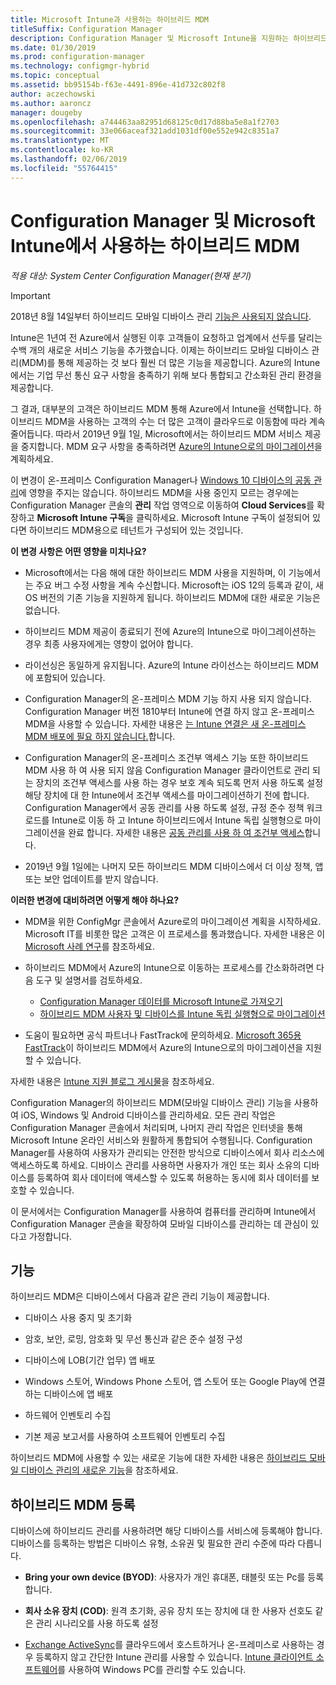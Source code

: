 ```yaml
---
title: Microsoft Intune과 사용하는 하이브리드 MDM
titleSuffix: Configuration Manager
description: Configuration Manager 및 Microsoft Intune을 지원하는 하이브리드 MDM(모바일 디바이스 관리)에 대해 알아보세요.
ms.date: 01/30/2019
ms.prod: configuration-manager
ms.technology: configmgr-hybrid
ms.topic: conceptual
ms.assetid: bb95154b-f63e-4491-896e-41d732c802f8
author: aczechowski
ms.author: aaroncz
manager: dougeby
ms.openlocfilehash: a744463aa82951d68125c0d17d88ba5e8a1f2703
ms.sourcegitcommit: 33e066aceaf321add1031df00e552e942c8351a7
ms.translationtype: MT
ms.contentlocale: ko-KR
ms.lasthandoff: 02/06/2019
ms.locfileid: "55764415"
---
```

# <a name="hybrid-mdm-with-configuration-manager-and-microsoft-intune"></a>Configuration Manager 및 Microsoft Intune에서 사용하는 하이브리드 MDM

*적용 대상: System Center Configuration Manager(현재 분기)*

> [!Important]  
> 2018년 8월 14일부터 하이브리드 모바일 디바이스 관리 [기능은 사용되지 않습니다](/sccm/core/plan-design/changes/deprecated/removed-and-deprecated-cmfeatures).
> <!--Intune feature 2683117-->  
> Intune은 1년여 전 Azure에서 실행된 이후 고객들이 요청하고 업계에서 선두를 달리는 수백 개의 새로운 서비스 기능을 추가했습니다. 이제는 하이브리드 모바일 디바이스 관리(MDM)를 통해 제공하는 것 보다 훨씬 더 많은 기능을 제공합니다. Azure의 Intune에서는 기업 무선 통신 요구 사항을 충족하기 위해 보다 통합되고 간소화된 관리 환경을 제공합니다.
> 
> 그 결과, 대부분의 고객은 하이브리드 MDM 통해 Azure에서 Intune을 선택합니다. 하이브리드 MDM을 사용하는 고객의 수는 더 많은 고객이 클라우드로 이동함에 따라 계속 줄어듭니다. 따라서 2019년 9월 1일, Microsoft에서는 하이브리드 MDM 서비스 제공을 중지합니다. MDM 요구 사항을 충족하려면 [Azure의 Intune으로의 마이그레이션](/sccm/mdm/deploy-use/migrate-hybridmdm-to-intunesa)을 계획하세요. 
> 
> 이 변경이 온-프레미스 Configuration Manager나 [Windows 10 디바이스의 공동 관리](/sccm/comanage/overview)에 영향을 주지는 않습니다. 하이브리드 MDM을 사용 중인지 모르는 경우에는 Configuration Manager 콘솔의 **관리** 작업 영역으로 이동하여 **Cloud Services**를 확장하고 **Microsoft Intune 구독**을 클릭하세요. Microsoft Intune 구독이 설정되어 있다면 하이브리드 MDM용으로 테넌트가 구성되어 있는 것입니다.
> 
> **이 변경 사항은 어떤 영향을 미치나요?**
> 
> - Microsoft에서는 다음 해에 대한 하이브리드 MDM 사용을 지원하며, 이 기능에서는 주요 버그 수정 사항을 계속 수신합니다. Microsoft는 iOS 12의 등록과 같이, 새 OS 버전의 기존 기능을 지원하게 됩니다. 하이브리드 MDM에 대한 새로운 기능은 없습니다.  
> 
> - 하이브리드 MDM 제공이 종료되기 전에 Azure의 Intune으로 마이그레이션하는 경우 최종 사용자에게는 영향이 없어야 합니다.  
> 
> - 라이선싱은 동일하게 유지됩니다. Azure의 Intune 라이선스는 하이브리드 MDM에 포함되어 있습니다.  
> 
> - Configuration Manager의 온-프레미스 MDM 기능 하지 사용 되지 않습니다. Configuration Manager 버전 1810부터 Intune에 연결 하지 않고 온-프레미스 MDM을 사용할 수 있습니다. 자세한 내용은 [는 Intune 연결은 새 온-프레미스 MDM 배포에 필요 하지 않습니다.](/sccm/core/plan-design/changes/whats-new-in-version-1810#bkmk_opmdm)합니다. 
> 
> - Configuration Manager의 온-프레미스 조건부 액세스 기능 또한 하이브리드 MDM 사용 하 여 사용 되지 않음 Configuration Manager 클라이언트로 관리 되는 장치의 조건부 액세스를 사용 하는 경우 보호 계속 되도록 먼저 사용 하도록 설정 해당 장치에 대 한 Intune에서 조건부 액세스를 마이그레이션하기 전에 합니다. Configuration Manager에서 공동 관리를 사용 하도록 설정, 규정 준수 정책 워크 로드를 Intune로 이동 하 고 Intune 하이브리드에서 Intune 독립 실행형으로 마이그레이션을 완료 합니다. 자세한 내용은 [공동 관리를 사용 하 여 조건부 액세스](https://docs.microsoft.com/sccm/comanage/quickstart-conditional-access)합니다. 
> 
> - 2019년 9월 1일에는 나머지 모든 하이브리드 MDM 디바이스에서 더 이상 정책, 앱 또는 보안 업데이트를 받지 않습니다.  
> 
> **이러한 변경에 대비하려면 어떻게 해야 하나요?**
> 
> - MDM을 위한 ConfigMgr 콘솔에서 Azure로의 마이그레이션 계획을 시작하세요. Microsoft IT를 비롯한 많은 고객은 이 프로세스를 통과했습니다. 자세한 내용은 이 [Microsoft 사례 연구](https://aka.ms/Intune_MSFT)를 참조하세요.  
> 
> - 하이브리드 MDM에서 Azure의 Intune으로 이동하는 프로세스를 간소화하려면 다음 도구 및 설명서를 검토하세요.  
>     - [Configuration Manager 데이터를 Microsoft Intune로 가져오기](/sccm/mdm/deploy-use/migrate-import-data)  
>     - [하이브리드 MDM 사용자 및 디바이스를 Intune 독립 실행형으로 마이그레이션](/sccm/mdm/deploy-use/migrate-hybridmdm-to-intunesa)  
> 
> - 도움이 필요하면 공식 파트너나 FastTrack에 문의하세요. [Microsoft 365용 FastTrack](https://aka.ms/hybrid_fasttrack)이 하이브리드 MDM에서 Azure의 Intune으로의 마이그레이션을 지원할 수 있습니다. 
> 
> 자세한 내용은 [Intune 지원 블로그 게시물](https://aka.ms/hybrid_notification)을 참조하세요.



Configuration Manager의 하이브리드 MDM(모바일 디바이스 관리) 기능을 사용하여 iOS, Windows 및 Android 디바이스를 관리하세요. 모든 관리 작업은 Configuration Manager 콘솔에서 처리되며, 나머지 관리 작업은 인터넷을 통해 Microsoft Intune 온라인 서비스와 원활하게 통합되어 수행됩니다. Configuration Manager를 사용하여 사용자가 관리되는 안전한 방식으로 디바이스에서 회사 리소스에 액세스하도록 하세요. 디바이스 관리를 사용하면 사용자가 개인 또는 회사 소유의 디바이스를 등록하여 회사 데이터에 액세스할 수 있도록 허용하는 동시에 회사 데이터를 보호할 수 있습니다. 

이 문서에서는 Configuration Manager를 사용하여 컴퓨터를 관리하며 Intune에서 Configuration Manager 콘솔을 확장하여 모바일 디바이스를 관리하는 데 관심이 있다고 가정합니다. 



## <a name="capabilities"></a>기능

하이브리드 MDM은 디바이스에서 다음과 같은 관리 기능이 제공합니다.

-   디바이스 사용 중지 및 초기화  

-   암호, 보안, 로밍, 암호화 및 무선 통신과 같은 준수 설정 구성  

-   디바이스에 LOB(기간 업무) 앱 배포  

-   Windows 스토어, Windows Phone 스토어, 앱 스토어 또는 Google Play에 연결하는 디바이스에 앱 배포  

-   하드웨어 인벤토리 수집  

-   기본 제공 보고서를 사용하여 소프트웨어 인벤토리 수집  

하이브리드 MDM에 사용할 수 있는 새로운 기능에 대한 자세한 내용은 [하이브리드 모바일 디바이스 관리의 새로운 기능](/sccm/mdm/understand/whats-new-in-hybrid-mobile-device-management)을 참조하세요.



## <a name="hybrid-mdm-enrollment"></a>하이브리드 MDM 등록

디바이스에 하이브리드 관리를 사용하려면 해당 디바이스를 서비스에 등록해야 합니다. 디바이스를 등록하는 방법은 디바이스 유형, 소유권 및 필요한 관리 수준에 따라 다릅니다.

- **Bring your own device (BYOD)**: 사용자가 개인 휴대폰, 태블릿 또는 Pc를 등록합니다.  

- **회사 소유 장치 (COD)**: 원격 초기화, 공유 장치 또는 장치에 대 한 사용자 선호도 같은 관리 시나리오를 사용 하도록 설정  

- [Exchange ActiveSync](/sccm/mdm/plan-design/device-enrollment-methods#mobile-device-management-with-exchange-activesync-and-configuration-manager)를 클라우드에서 호스트하거나 온-프레미스로 사용하는 경우 등록하지 않고 간단한 Intune 관리를 사용할 수 있습니다. [Intune 클라이언트 소프트웨어](/intune/deploy-use/manage-windows-pcs-with-microsoft-intune)를 사용하여 Windows PC를 관리할 수도 있습니다.
